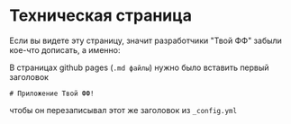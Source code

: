 # Техническая страница

Если вы видете эту страницу, значит разработчики "Твой ФФ" забыли кое-что дописать, а именно:

В страницах github pages (`.md файлы`) нужно было вставить первый заголовок
```
# Приложение Твой ФФ!
```
чтобы он перезаписывал этот же заголовок из `_config.yml`
